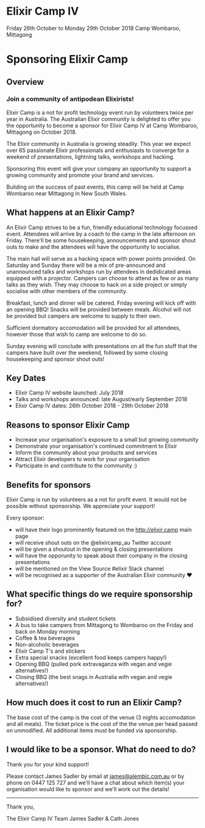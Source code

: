 # Elixir Camp IV

Friday 26th October to Monday 29th October 2018
Camp Wombaroo, Mittagong

# Sponsoring Elixir Camp

## Overview

### Join a community of antipodean Elixirists!

Elixir Camp is a not for profit technology event run by volunteers twice per year in Australia. The Australian Elixir community is delighted to offer you the opportunity to become a sponsor for Elixir Camp IV at Camp Wombaroo, Mittagong on October 2018.

The Elixir community in Australia is growing steadily. This year we expect over 65 passionate Elixir professionals and enthusiasts to converge for a weekend of presentations, lightning talks, workshops and hacking.

Sponsoring this event will give your company an opportunity to support a growing community and promote your brand and services.

Building on the success of past events, this camp will be held at Camp Wombaroo near Mittagong in New South Wales.

## What happens at an Elixir Camp?

An Elixir Camp strives to be a fun, friendly educational technology focussed event. Attendees will arrive by a coach to the camp in the late afternoon on Friday. There'll be some housekeeping, announcements and sponsor shout outs to make and the attendees will have the opportunity to socialise.

The main hall will serve as a hacking space with power points provided. On Saturday and Sunday there will be a mix of pre-announced and unannounced talks and workshops run by attendees in dedidicated areas equipped with a projector. Campers can choose to attend as few or as many talks as they wish. They may choose to hack on a side project or simply socialise with other members of the community.

Breakfast, lunch and dinner will be catered. Friday evening will kick off with an opening BBQ! Snacks will be provided between meals. Alcohol will not be provided but campers are welcome to supply to their own.

Sufficient dormatory accomodation will be provided for all attendees, however those that wish to camp are welcome to do so.

Sunday evening will conclude with presentations on all the fun stuff that the campers have built over the weekend, followed by some closing housekeeping and sponsor shout outs!

## Key Dates

- Elixir Camp IV website launched: July 2018
- Talks and workshops announced: late August/early September 2018
- Elixir Camp IV dates: 26th October 2018 - 29th October 2018

## Reasons to sponsor Elixir Camp

- Increase your organisation's exposure to a small but growing community
- Demonstrate your organisation's continued commitment to Elixir
- Inform the community about your products and services
- Attract Elixir developers to work for your organisation
- Participate in and contribute to the community :)

## Benefits for sponsors

Elixir Camp is run by volunteers as a not for profit event. It would not be
possible without sponsorship. We appreciate your support!

Every sponsor:

- will have their logo prominently featured on the http://elixir.camp main page
- will receive shout outs on the @elixircamp_au Twitter account
- will be given a shoutout in the opening & closing presentations
- will have the opporunity to speak about their company in the closing presentations
- will be mentioned on the View Source #elixir Slack channel
- will be recognised as a supporter of the Australian Elixir community ❤️

## What specific things do we require sponsorship for?

- Subsidised diversity and student tickets
- A bus to take campers from Mittagong to Wombaroo on the Friday and back on Monday morning
- Coffee & tea beverages
- Non-alcoholic beverages
- Elixir Camp T's and stickers
- Extra special snacks (excellent food keeps campers happy!)
- Opening BBQ (pulled pork extravaganza with vegan and vegie alternatives!)
- Closing BBQ (the best snags in Australia with vegan and vegie alternatives!)

## How much does it cost to run an Elixir Camp?

The base cost of the camp is the cost of the venue (3 nights accomodation and all meals). The ticket price is the cost of the the venue per head passed on unmodified. All additional items must be funded via sponsorship.

## I would like to be a sponsor. What do need to do?

Thank you for your kind support!

Please contact James Sadler by email at james@alembic.com.au or by phone on 0447 125 727 and we'll have a chat about which item(s) your organisation would like to sponsor and we'll work out the details!

---

Thank you,

The Elixir Camp IV Team
James Sadler & Cath Jones
